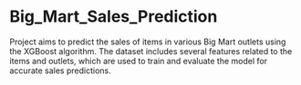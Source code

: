 # Big_Mart_Sales_Prediction
Project aims to predict the sales of items in various Big Mart outlets using the XGBoost algorithm. The dataset includes several features related to the items and outlets, which are used to train and evaluate the model for accurate sales predictions.
